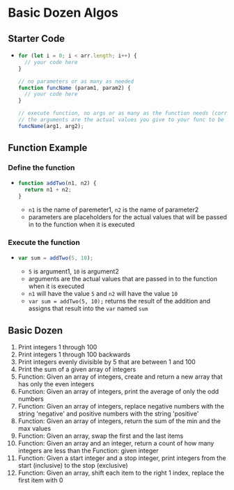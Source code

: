 # Basic Dozen Algos

## Starter Code

- ``` js
  for (let i = 0; i < arr.length; i++) {
    // your code here
  }

  // no parameters or as many as needed
  function funcName (param1, param2) {
    // your code here
  }

  // execute function, no args or as many as the function needs (corresponding to params)
  // the arguments are the actual values you give to your func to be accessed via the parameter names
  funcName(arg1, arg2);
    ```

## Function Example

### Define the function

- ``` js
  function addTwo(n1, n2) {
    return n1 + n2;
  }
    ```

  - `n1` is the name of paremeter1, `n2` is the name of parameter2
  - parameters are placeholders for the actual values that will be passed in to the function when it is executed

### Execute the function

- ``` js
  var sum = addTwo(5, 10);
    ```

  - `5` is argument1, `10` is argument2
  - arguments are the actual values that are passed in to the function when it is executed
  - `n1` will have the value `5` and `n2` will have the value `10`
  - `var sum = addTwo(5, 10);` returns the result of the addition and assigns that result into the `var` named `sum`

## Basic Dozen

1. Print integers 1 through 100
2. Print integers 1 through 100 backwards
3. Print integers evenly divisible by 5 that are between 1 and 100
4. Print the sum of a given array of integers
5. Function: Given an array of integers, create and return a new array that has only the even integers
6. Function: Given an array of integers, print the average of only the odd numbers
7. Function: Given an array of integers, replace negative numbers with the string 'negative' and positive numbers with the string 'positive'
8. Function: Given an array of integers, return the sum of the min and the max values
9. Function: Given an array, swap the first and the last items
10. Function: Given an array and an integer, return a count of how many integers are less than the Function: given integer
11. Function: Given a start integer and a stop integer, print integers from the start (inclusive) to the stop (exclusive)
12. Function: Given an array, shift each item to the right 1 index, replace the first item with 0